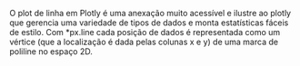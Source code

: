 O plot de linha em Plotly é uma anexação muito acessível e ilustre ao plotly que gerencia uma variedade de tipos de dados e monta estatísticas fáceis de estilo. Com *px.line cada posição de dados é representada como um vértice (que a localização é dada pelas colunas x e y) de uma marca de poliline no espaço 2D.
